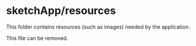 # sketchApp/resources

This folder contains resources (such as images) needed by the application. 

This file can be removed.
